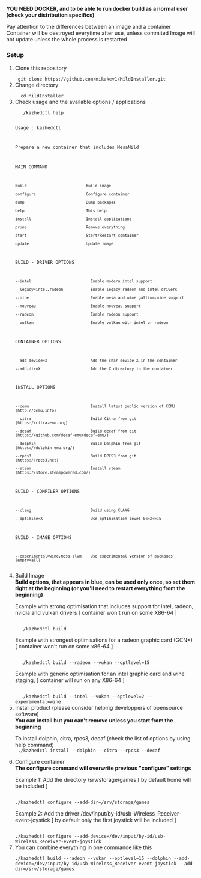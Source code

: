 <b>YOU NEED DOCKER, and to be able to run docker build as a normal user (check your distribution specifics)</b>

<emphase> Pay attention to the differences between an image and a container 
 Container will be destroyed everytime after use, unless commited 
 Image will not update unless the whole process is restarted </emphase>

<h3> Setup </h3>
<div>
<ol>
<li>  Clone this repository</li>

<code>
 git clone https://github.com/mikakev1/MildInstaller.git
</code>

<li>  Change directory </li>
<code>
  cd MildInstaller
</code>

<li>  Check usage and the available options / applications</li>
<code>
  ./kazhedctl help

  Usage : kazhedctl

Prepare a new container that includes MesaMild

 MAIN COMMAND

    build                          Build image

    configure                      Configure container

    dump                           Dump packages

    help                           This help

    install                        Install applications

    prune                          Remove everything

    start                          Start/Restart container

    update                         Update image



 BUILD - DRIVER OPTIONS

    --intel                          Enable modern intel support

    --legacy=intel,radeon            Enable legacy radeon and intel drivers

    --nine                           Enable mesa and wine gallium-nine support

    --nouveau                        Enable nouveau support

    --radeon                         Enable radeon support

    --vulkan                         Enable vulkan with intel or radeon



 CONTAINER OPTIONS

    --add-device=X                   Add the char device X in the container

    --add-dir=X                      Add the X directory in the container



 INSTALL OPTIONS

    --cemu                           Install latest public version of CEMU              (http://cemu.info)

    --citra                          Build Citra from git                               (https://citra-emu.org)

    --decaf                          Build decaf from git                               (https://github.com/decaf-emu/decaf-emu/)

    --dolphin                        Build Dolphin from git                             (https://dolphin-emu.org/)

    --rpcs3                          Build RPCS3 from git                               (https://rpcs3.net)

    --steam                          Install steam                                      (https://store.steampowered.com/)


 BUILD - COMPILER OPTIONS

    --clang                          Build using CLANG

    --optimise=X                     Use optimisation level 0<=X<=15


 BUILD - IMAGE OPTIONS

    --experimental=wine,mesa,llvm    Use experimental version of packages [empty=all]


</code>

<li>  Build Image </li>
<strong> Build options, that appears in blue, can be used only once, so set them right at the beginning (or you'll need to restart everything from the beginning) </strong> 
<p> Example with strong optimisation that includes support for intel, radeon, nvidia and vulkan drivers [ container won't run on some X86-64 ]  </p>
<code>
  ./kazhedctl build
</code>
<p> Example with strongest optimisations for a radeon graphic card (GCN+) [ container won't run on some x86-64 ] </p>
<code>
  ./kazhedctl build --radeon --vukan --optlevel=15 
</code>
<p> Example with generic optimisation for an intel graphic card and wine staging, [ container will run on any  X86-64 ] </p>
<code>
  ./kazhedctl build --intel --vukan --optlevel=2 --experimental=wine
</code>

<li>  Install product (please consider helping developpers of opensource software) </li>
<strong> You can install but you can't remove unless you start from the beginning </strong> 
<p> To install dolphin, citra, rpcs3, decaf (check the list of options by using help command)
<code>
 ./kazhedctl install --dolphin --citra --rpcs3 --decaf
</code>

<li>  Configure container </li>
<strong> The configure command will overwrite previous "configure" settings</strong> 
<p> Example 1: Add the directory /srv/storage/games [ by default home will be included ]</p>
<code>
./kazhedctl configure --add-dir=/srv/storage/games 
</code>

<p> Example 2: Add the driver /dev/input/by-id/usb-Wireless_Receiver-event-joystick [ by default only the first joystick will be included ] </p>
<code>
./kazhedctl configure --add-device=/dev/input/by-id/usb-Wireless_Receiver-event-joystick
</code>

<li> You can combine everything in one commande like this </li>
<code>
./kazhedctl build --radeon --vukan --optlevel=15 --dolphin --add-device=/dev/input/by-id/usb-Wireless_Receiver-event-joystick --add-dir=/srv/storage/games
</code>


</ol>

</div>

